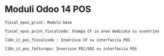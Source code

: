 
Moduli Odoo 14 POS
===================

	fiscal_epos_print: Modulo base

	fiscal_epos_print_fiscalcode: Stampa CF in area dedicata su scontrino

	l10n_it_pos_fiscalcode : Inserisce CF su interfaccia POS

	l10n_it_pos_fatturapa: Inserisce PEC/SDI su interfaccia POS

